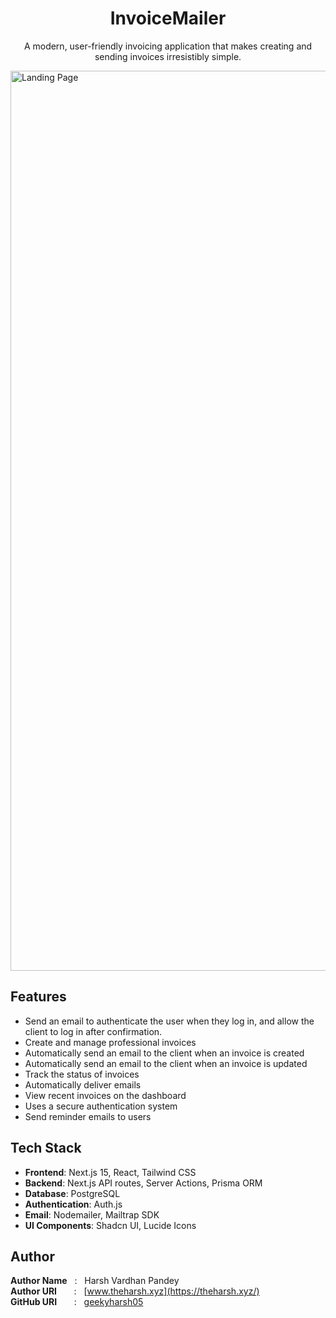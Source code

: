 <div align="center">
  <h1>InvoiceMailer</h1>
  <p>A modern, user-friendly invoicing application that makes creating and sending invoices irresistibly simple.</p>
</div>

<img alt="Landing Page" src="https://github.com/user-attachments/assets/fc4aa8f7-60af-4867-a598-1f6878fc1dbb" width="1440">

## Features

- Send an email to authenticate the user when they log in, and allow the client to log in after confirmation.
- Create and manage professional invoices
- Automatically send an email to the client when an invoice is created
- Automatically send an email to the client when an invoice is updated
- Track the status of invoices
- Automatically deliver emails
- View recent invoices on the dashboard
- Uses a secure authentication system
- Send reminder emails to users

## Tech Stack

- **Frontend**: Next.js 15, React, Tailwind CSS
- **Backend**: Next.js API routes, Server Actions, Prisma ORM
- **Database**: PostgreSQL
- **Authentication**: Auth.js
- **Email**: Nodemailer, Mailtrap SDK
- **UI Components**: Shadcn UI, Lucide Icons

## Author

**Author Name** &nbsp; : &nbsp; Harsh Vardhan Pandey <br>
**Author URI** &nbsp; &nbsp; &nbsp; : &nbsp; [www.theharsh.xyz](https://theharsh.xyz/) <br>
**GitHub URI** &nbsp; &nbsp; &nbsp; : &nbsp; [geekyharsh05](https://github.com/geekyharsh05)
